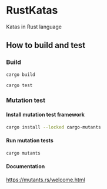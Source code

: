 # RustKatas

Katas in Rust language

## How to build and test

### Build

```bash
cargo build
```

```bash
cargo test
```

### Mutation test

#### Install mutation test framework

```bash
cargo install --locked cargo-mutants
```

#### Run mutation tests

```bash
cargo mutants
```

#### Documentation

<https://mutants.rs/welcome.html>
